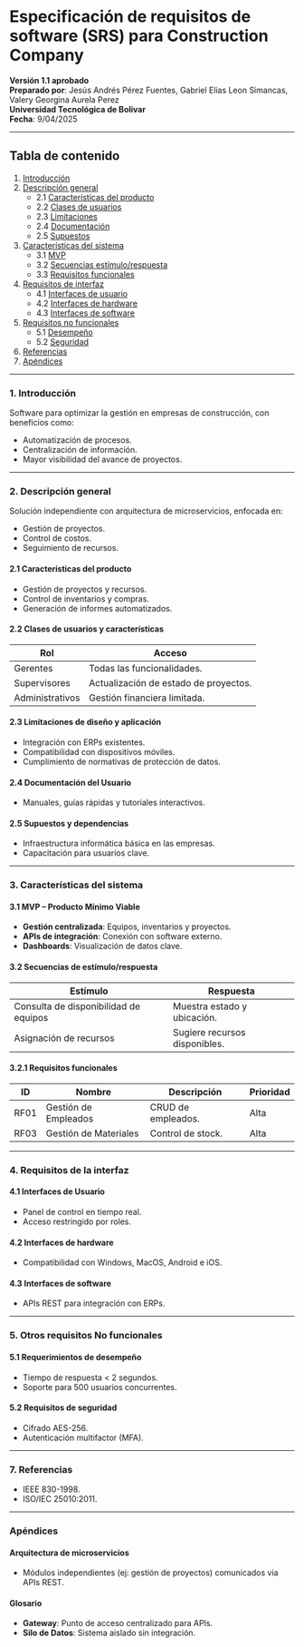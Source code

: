 
# Especificación de requisitos de software (SRS) para Construction Company  
**Versión 1.1 aprobado**  
**Preparado por**: Jesús Andrés Pérez Fuentes, Gabriel Elias Leon Simancas, Valery Georgina Aurela Perez  
**Universidad Tecnológica de Bolivar**  
**Fecha**: 9/04/2025  

---

## Tabla de contenido  
1. [Introducción](#1-introducción)  
2. [Descripción general](#2-descripción-general)  
   - 2.1 [Características del producto](#21-características-del-producto)  
   - 2.2 [Clases de usuarios](#22-clases-de-usuarios-y-características)  
   - 2.3 [Limitaciones](#23-limitaciones-de-diseño-y-aplicación)  
   - 2.4 [Documentación](#24-documentación-del-usuario)  
   - 2.5 [Supuestos](#25-supuestos-y-dependencias)  
3. [Características del sistema](#3-características-del-sistema)  
   - 3.1 [MVP](#31-mvp--producto-mínimo-viable)  
   - 3.2 [Secuencias estímulo/respuesta](#32-secuencias-de-estímulorespuesta)  
   - 3.3 [Requisitos funcionales](#321-requisitos-funcionales)  
4. [Requisitos de interfaz](#4-requisitos-de-la-interfaz)  
   - 4.1 [Interfaces de usuario](#41-interfaces-de-usuario)  
   - 4.2 [Interfaces de hardware](#42-interfaces-de-hardware)  
   - 4.3 [Interfaces de software](#43-interfaces-de-software)  
5. [Requisitos no funcionales](#5-otros-requisitos-no-funcionales)  
   - 5.1 [Desempeño](#51-requerimientos-de-desempeño)  
   - 5.2 [Seguridad](#52-requisitos-de-seguridad)  
6. [Referencias](#7-referencias)  
7. [Apéndices](#apéndices)  

---

### 1. Introducción  
Software para optimizar la gestión en empresas de construcción, con beneficios como:  
- Automatización de procesos.  
- Centralización de información.  
- Mayor visibilidad del avance de proyectos.  

---

### 2. Descripción general  
Solución independiente con arquitectura de microservicios, enfocada en:  
- Gestión de proyectos.  
- Control de costos.  
- Seguimiento de recursos.  

#### 2.1 Características del producto  
- Gestión de proyectos y recursos.  
- Control de inventarios y compras.  
- Generación de informes automatizados.  

#### 2.2 Clases de usuarios y características  
| Rol | Acceso |  
|------|--------|  
| Gerentes | Todas las funcionalidades. |  
| Supervisores | Actualización de estado de proyectos. |  
| Administrativos | Gestión financiera limitada. |  

#### 2.3 Limitaciones de diseño y aplicación  
- Integración con ERPs existentes.  
- Compatibilidad con dispositivos móviles.  
- Cumplimiento de normativas de protección de datos.  

#### 2.4 Documentación del Usuario  
- Manuales, guías rápidas y tutoriales interactivos.  

#### 2.5 Supuestos y dependencias  
- Infraestructura informática básica en las empresas.  
- Capacitación para usuarios clave.  

---

### 3. Características del sistema  
#### 3.1 MVP – Producto Mínimo Viable  
- **Gestión centralizada**: Equipos, inventarios y proyectos.  
- **APIs de integración**: Conexión con software externo.  
- **Dashboards**: Visualización de datos clave.  

#### 3.2 Secuencias de estímulo/respuesta  
| Estímulo | Respuesta |  
|----------|-----------|  
| Consulta de disponibilidad de equipos | Muestra estado y ubicación. |  
| Asignación de recursos | Sugiere recursos disponibles. |  

#### 3.2.1 Requisitos funcionales  
| ID | Nombre | Descripción | Prioridad |  
|----|--------|-------------|-----------|  
| RF01 | Gestión de Empleados | CRUD de empleados. | Alta |  
| RF03 | Gestión de Materiales | Control de stock. | Alta |  

---

### 4. Requisitos de la interfaz  
#### 4.1 Interfaces de Usuario  
- Panel de control en tiempo real.  
- Acceso restringido por roles.  

#### 4.2 Interfaces de hardware  
- Compatibilidad con Windows, MacOS, Android e iOS.  

#### 4.3 Interfaces de software  
- APIs REST para integración con ERPs.  

---

### 5. Otros requisitos No funcionales  
#### 5.1 Requerimientos de desempeño  
- Tiempo de respuesta < 2 segundos.  
- Soporte para 500 usuarios concurrentes.  

#### 5.2 Requisitos de seguridad  
- Cifrado AES-256.  
- Autenticación multifactor (MFA).  

---

### 7. Referencias  
- IEEE 830-1998.  
- ISO/IEC 25010:2011.  

---

### Apéndices  
#### Arquitectura de microservicios  
- Módulos independientes (ej: gestión de proyectos) comunicados via APIs REST.  

#### Glosario  
- **Gateway**: Punto de acceso centralizado para APIs.  
- **Silo de Datos**: Sistema aislado sin integración.  
